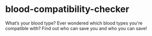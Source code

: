 # blood-compatibility-checker
What’s your blood type? Ever wondered which blood types you're compatible with? Find out who can save you and who you can save!
